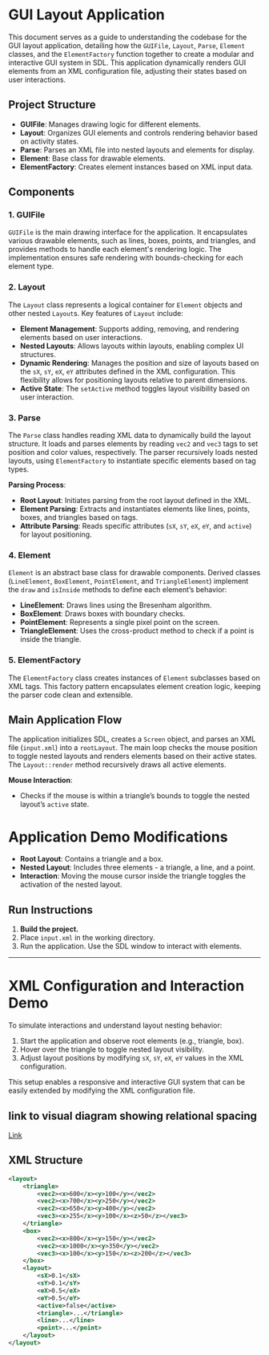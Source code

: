 # GUI Layout Application

This document serves as a guide to understanding the codebase for the GUI layout application, detailing how the `GUIFile`, `Layout`, `Parse`, `Element` classes, and the `ElementFactory` function together to create a modular and interactive GUI system in SDL. This application dynamically renders GUI elements from an XML configuration file, adjusting their states based on user interactions.

## Project Structure

- **GUIFile**: Manages drawing logic for different elements.
- **Layout**: Organizes GUI elements and controls rendering behavior based on activity states.
- **Parse**: Parses an XML file into nested layouts and elements for display.
- **Element**: Base class for drawable elements.
- **ElementFactory**: Creates element instances based on XML input data.

## Components

### 1. GUIFile
`GUIFile` is the main drawing interface for the application. It encapsulates various drawable elements, such as lines, boxes, points, and triangles, and provides methods to handle each element's rendering logic. The implementation ensures safe rendering with bounds-checking for each element type.

### 2. Layout
The `Layout` class represents a logical container for `Element` objects and other nested `Layout`s. Key features of `Layout` include:

- **Element Management**: Supports adding, removing, and rendering elements based on user interactions.
- **Nested Layouts**: Allows layouts within layouts, enabling complex UI structures.
- **Dynamic Rendering**: Manages the position and size of layouts based on the `sX`, `sY`, `eX`, `eY` attributes defined in the XML configuration. This flexibility allows for positioning layouts relative to parent dimensions.
- **Active State**: The `setActive` method toggles layout visibility based on user interaction.

### 3. Parse
The `Parse` class handles reading XML data to dynamically build the layout structure. It loads and parses elements by reading `vec2` and `vec3` tags to set position and color values, respectively. The parser recursively loads nested layouts, using `ElementFactory` to instantiate specific elements based on tag types.

**Parsing Process**:
- **Root Layout**: Initiates parsing from the root layout defined in the XML.
- **Element Parsing**: Extracts and instantiates elements like lines, points, boxes, and triangles based on tags.
- **Attribute Parsing**: Reads specific attributes (`sX`, `sY`, `eX`, `eY`, and `active`) for layout positioning.

### 4. Element
`Element` is an abstract base class for drawable components. Derived classes (`LineElement`, `BoxElement`, `PointElement`, and `TriangleElement`) implement the `draw` and `isInside` methods to define each element’s behavior:

- **LineElement**: Draws lines using the Bresenham algorithm.
- **BoxElement**: Draws boxes with boundary checks.
- **PointElement**: Represents a single pixel point on the screen.
- **TriangleElement**: Uses the cross-product method to check if a point is inside the triangle.

### 5. ElementFactory
The `ElementFactory` class creates instances of `Element` subclasses based on XML tags. This factory pattern encapsulates element creation logic, keeping the parser code clean and extensible.

## Main Application Flow

The application initializes SDL, creates a `Screen` object, and parses an XML file (`input.xml`) into a `rootLayout`. The main loop checks the mouse position to toggle nested layouts and renders elements based on their active states. The `Layout::render` method recursively draws all active elements.

**Mouse Interaction**:
- Checks if the mouse is within a triangle’s bounds to toggle the nested layout’s `active` state.


# Application Demo Modifications

- **Root Layout**: Contains a triangle and a box.
- **Nested Layout**: Includes three elements - a triangle, a line, and a point.
- **Interaction**: Moving the mouse cursor inside the triangle toggles the activation of the nested layout.

## Run Instructions

1. **Build the project.**
2. Place `input.xml` in the working directory.
3. Run the application. Use the SDL window to interact with elements.

---

# XML Configuration and Interaction Demo

To simulate interactions and understand layout nesting behavior:

1. Start the application and observe root elements (e.g., triangle, box).
2. Hover over the triangle to toggle nested layout visibility.
3. Adjust layout positions by modifying `sX`, `sY`, `eX`, `eY` values in the XML configuration.

This setup enables a responsive and interactive GUI system that can be easily extended by modifying the XML configuration file.

## link to visual diagram showing relational spacing
[Link](diagram.jpg)

## XML Structure

```xml
<layout>
    <triangle>
        <vec2><x>600</x><y>100</y></vec2>
        <vec2><x>700</x><y>250</y></vec2>
        <vec2><x>650</x><y>400</y></vec2>
        <vec3><x>255</x><y>100</x><z>50</z></vec3>
    </triangle>
    <box>
        <vec2><x>800</x><y>150</y></vec2>
        <vec2><x>1000</x><y>350</y></vec2>
        <vec3><x>100</x><y>150</x><z>200</z></vec3>
    </box>
    <layout>
        <sX>0.1</sX>
        <sY>0.1</sY>
        <eX>0.5</eX>
        <eY>0.5</eY>
        <active>false</active>
        <triangle>...</triangle>
        <line>...</line>
        <point>...</point>
    </layout>
</layout>